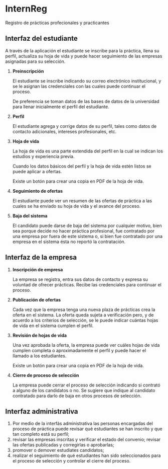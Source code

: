 InternReg
=========

Registro de prácticas profecionales y practicantes

Interfaz del estudiante
-----------------------

A través de la aplicación el estudiante se inscribe para la práctica,
llena su perfil, actualiza su hoja de vida y puede hacer seguimiento
de las empresas asignadas para su selección.

 1.	**Preinscripción**
 
	El estudiante se inscribe indicando su correo electrónico
	institucional, y se le asignan las credenciales con las cuales
	puede continuar el proceso.
	
	De preferencia se toman datos de las bases de datos de la
	universidad para llenar inicialmente el perfil del estudiante.
	
 2.	**Perfil**
 
	El estudiante agrega y corrige datos de su perfil, tales como
	datos de contacto adicionales, intereses profesionales, etc.
	
 3.	**Hoja de vida**
 
	La hoja de vida es una parte extendida del perfil en la cual se
	indican los estudios y experiencia previa.
	
	Cuando los datos básicos del perfil y la hoja de vida estén listos
	se puede aplicar a ofertas.
	
	Existe un botón para crear una copia en PDF de la hoja de vida.
	
 4.	**Seguimiento de ofertas**
 
	El estudiante puede ver un resumen de las ofertas de práctica a las
	cuales se ha enviado su hoja de vida y el avance del proceso.
	
 5.	**Baja del sistema**
 
	El candidato puede darse de baja del sistema por cualquier motivo,
	bien sea porque decide no hacer práctica profesional, fue
	contratado por una empresa por fuera de este sistema o, si bien
	fue contratado por una empresa en el sistema ésta no reportó la
	contratación.

Interfaz de la empresa
----------------------

 1.	**Inscripción de empresa**

	La empresa se registra, entra sus datos de contacto y expresa su
	voluntad de ofrecer prácticas.  Recibe las credenciales para
	continuar el proceso.
	
 2.	**Publicación de ofertas**
	
	Cada vez que la empresa tenga una nueva plaza de prácticas crea
	la oferta en el sistema.  La oferta queda sujeta a verificación
	pero, y de acuerdo a los criterios de selección, se le puede
	indicar cuántas hojas de vida en el sistema cumplen el perfil.
	
 3.	**Revisión de hojas de vida**
 
	Una vez aprobada la oferta, la empresa puede ver cuáles hojas de
	vida cumplen completa o aproximadamente el perfil y puede hacer
	el llamado a los estudiantes.

	Existe un botón para crear una copia en PDF de la hoja de vida.
	
 4.	**Cierre de proceso de selección**
 
	La empresa puede cerrar el proceso de selección indicando si
	contrató a alguno de los candidatos o no.  Se sugiere que indique
	al candidato contratado para darlo de baja en otros procesos de
	selección.

Interfaz administrativa
-----------------------

 1.	Por medio de la interfás administrativa las personas encargadas del
	proceso de práctica puede revisar qué estudiantes se han inscrito
	y que tan completo está su perfil;
 2.	revisar las empresas inscritas y verificar el estado del convenio;
	revisar las ofertas publicadas y corregirlas o aprobarlas;
 3.	promover o demover estudiates candidatos;
 4.	realizar el seguimiento de qué estudiantes han sido seleccionados
	para el proceso de selección y controlar el cierre del proceso.
